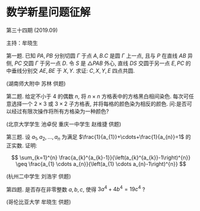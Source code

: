 # 数学新星问题征解 

第三十四期 $(2019.09)$

主持：牟晓生

第一题. 已知 $P A, P B$ 分别切圆 $\Gamma$ 于点 $A, B . C$ 是圆 $\Gamma$ 上一点, 且与 $P$ 在直线 $A B$ 异侧, $P C$ 交圆 $\Gamma$ 于另一点 $D$. 令 $S$ 是 $\triangle P A B$ 外心, 直线 $D S$ 交圆于另一点 $E, P C$ 的中垂线分别交 $A E, B E$ 于 $X, Y$. 求证: $C, X, Y, E$ 四点共圆.

(湖南师大附中 苏林 供题)

第二题. 给定不小于 4 的偶数 $n$, 将 $n \times n$ 方格表中的方格黑白相间染色. 每次可任意选择一个 $2 \times 3$ 或 $3 \times 2$ 子方格表, 并将每格的颜色染为相反的颜色. 问:是否可以经过有限次操作将所有方格染为一种颜色?

(北京大学学生 池卓倪 重庆一中学生 赵维捷 供题)

第三题. 设 $a_{1}, a_{2}, \ldots, a_{n}$ 为满足 $\frac{1}{a_{1}}+\cdots+\frac{1}{a_{n}}=1$ 的正实数. 证明:

$$
\sum_{k=1}^{n} \frac{a_{k}^{a_{k}-1}}{\left(a_{k}^{a_{k}}-1\right)^{n}} \geq \frac{a_{1} \cdots a_{n}}{\left(a_{1} \cdots a_{n}-1\right)^{n}}
$$

(杭州二中学生 刘浩宇 供题)

第四题. 是否存在非零整数 $a, b, c$, 使得 $3 a^{4}+4 b^{4}=19 c^{4}$ ?

(哥伦比亚大学 牟晓生 供题)

